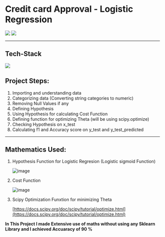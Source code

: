 # Credit card Approval - Logistic Regression

<img src="http://ForTheBadge.com/images/badges/made-with-python.svg"/>
<img src='https://img.shields.io/badge/Made%20with-Jupyter-orange?style=for-the-badge&logo=Jupyter'/>

-----------------------------------------------------------------------------------------------------------------------------------------------------------------------------------

## Tech-Stack

<img src="https://img.shields.io/badge/Machine%20Learning%20-Logistic%20Regression%20-blue">

## Project Steps:

1. Importing and understanding data
2. Categorizing data (Converting string categories to numeric)
3. Removing Null Values if any
4. Defining Hypothesis
5. Using Hypothesis for calculating Cost Function
6. Defining function for optimizing Theta (will be using scipy.optimize)
7. Checking Hypothesis on x_test
8. Calculating f1 and Accuracy score on y_test and y_test_predicted

-----------------------------------------------------------------------------------------------------------------------------------------------------------------------------------


## Mathematics Used:

1. Hypothesis Function for Logistic Regresion (Logistic sigmoid Function) 

      ![image](https://user-images.githubusercontent.com/80534916/150652109-4ead431a-6eaa-4a3a-8763-0570d39b6b30.png)

2. Cost Function 

      ![image](https://user-images.githubusercontent.com/80534916/150652145-157c888b-b2f1-400e-a640-d3aca251c2b3.png)

3. Scipy Optimization Funxtion for minimizing Theta

      [https://docs.scipy.org/doc/scipy/tutorial/optimize.html](https://docs.scipy.org/doc/scipy/tutorial/optimize.html)




**In This Project I made Extensive use of maths without using any Sklearn Library and I achieved Accuaracy of 90 %**
